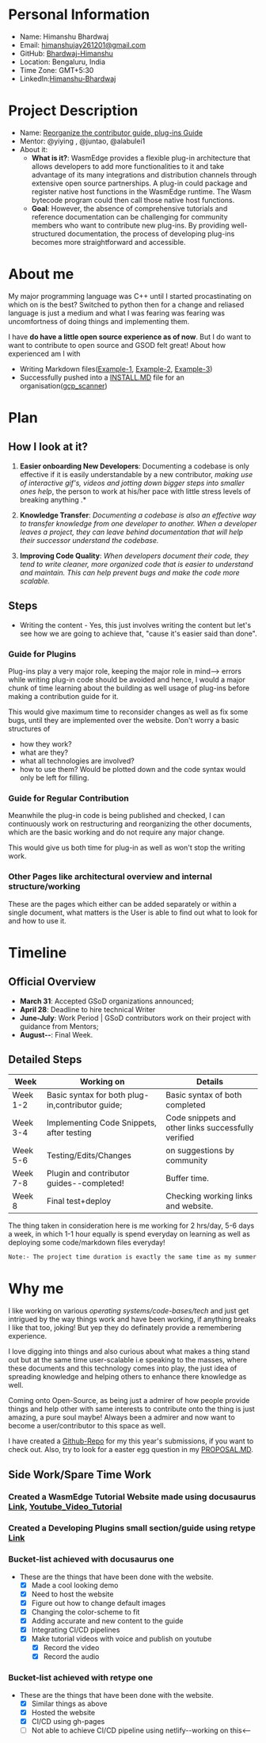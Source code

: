**Personal Information**
=====================
- Name: Himanshu Bhardwaj
- Email: himanshujay261201@gmail.com
- GitHub: [Bhardwaj-Himanshu](https://github.com/Bhardwaj-Himanshu)
- Location: Bengaluru, India
- Time Zone: GMT+5:30
- LinkedIn:[Himanshu-Bhardwaj](https://www.linkedin.com/in/himanshu--bhardwaj/)

**Project Description**
=====================
- Name: [Reorganize the contributor guide, plug-ins Guide](https://github.com/WasmEdge/GSoD2023#project-idea-reorganize-the-contributor-guide)
- Mentor:  @yiying , @juntao, @alabulei1
- About it:
  - **What is it?**: WasmEdge provides a flexible plug-in architecture that allows developers to add more functionalities to it and take advantage of its many integrations and distribution channels through extensive open source partnerships. A plug-in could package and register native host functions in the WasmEdge runtime. The Wasm bytecode program could then call those native host functions.
  - **Goal**: However, the absence of comprehensive tutorials and reference documentation can be challenging for community members who want to contribute new plug-ins. By providing well-structured documentation, the process of developing plug-ins becomes more straightforward and accessible.
 


**About me**
=====================
My major programming language was C++ until I started procastinating on which on is the best? Switched to python then for a change and reliased language is just a medium and what I was fearing was fearing was uncomfortness of doing things and implementing them.

I have **do have a little open source experience as of now**. But I do want to want to contribute to open source and GSOD felt great! About how experienced am I with 

- Writing Markdown files([Example-1](https://github.com/Bhardwaj-Himanshu/GSOC_SUBMISSION_2023/blob/main/README.md), [Example-2](https://github.com/Bhardwaj-Himanshu/GSOC_SUBMISSION_2023/blob/main/Internet%20Health%20Report/PROPOSAL.MD), [Example-3](https://github.com/Bhardwaj-Himanshu/Bhardwaj-Himanshu/blob/main/README.md))
- Successfully pushed into a [INSTALL.MD](https://github.com/google/gcp_scanner/blob/main/INSTALL.md) file for an organisation([gcp_scanner](https://github.com/google/gcp_scanner/pull/131))

**Plan**
=====================
## How I look at it?
 
 1.  **Easier onboarding New Developers**: Documenting a codebase is only effective if it is easily understandable by a new contributor, *making use of interactive gif's, videos and jotting down bigger steps into smaller ones help*, the person to work at his/her pace with little stress levels of breaking anything .*    

2.  **Knowledge Transfer**: *Documenting a codebase is also an effective way to transfer knowledge from one developer to another. When a developer leaves a project, they can leave behind documentation that will help their successor understand the codebase.*
    
3.  **Improving Code Quality**: *When developers document their code, they tend to write cleaner, more organized code that is easier to understand and maintain. This can help prevent bugs and make the code more scalable.* 
    
## **Steps**
- Writing the content
               - Yes, this just involves writing the content but let's see how we are going to achieve that, "cause it's easier said than done".

### Guide for Plugins

Plug-ins play a very major role, keeping the major role in mind--> errors while writing plug-in code should be avoided and hence, I would a major chunk of time learning about the building as well usage of plug-ins before making a contribution guide for it.

This would give maximum time to reconsider changes as well as fix some bugs, until they are implemented over the website.
Don't worry a basic structures of 
   - how they work?
   - what are they?
   - what all technologies are involved?
   - how to use them?
Would be plotted down and the code syntax would only be left for filling.  


### Guide for Regular Contribution

Meanwhile the plug-in code is being published and checked, I can continuously work on restructuring and reorganizing the other documents, which are the basic working and do not require any major change.

This would give us both time for plug-in as well as won't stop the writing work.



### Other Pages like architectural overview and internal structure/working   

These are the pages which either can be added separately or within a single document, what matters is the User is able to find out what to look for and how to use it.




**Timeline**
=====================

## Official Overview

- **March 31**: Accepted GSoD organizations announced;
- **April 28**: Deadline to hire technical Writer
- **June-July**: Work Period | GSoD contributors work on their project with guidance from Mentors;
- **August--**: Final Week.

## Detailed Steps
  
| Week | Working on | Details 
| ----------- | ----------- |  ---------|
| Week 1-2 | Basic syntax for both plug-in,contributor guide; | Basic syntax of both completed
| Week 3-4 | Implementing Code Snippets, after testing | Code snippets and other links successfully verified
| Week 5-6 | Testing/Edits/Changes | on suggestions by community
| Week 7-8 | Plugin and contributor guides--completed! | Buffer time.
| Week 8 |Final test+deploy | Checking working links and website.

The thing taken in consideration here is me working for 2 hrs/day, 5-6 days a week, in which 1-1 hour equally is spend everyday on learning as well as deploying some code/markdown files everyday!

```bash
Note:- The project time duration is exactly the same time as my summer vacations, and the hours could increase everyday, thus reducing the overall completion time
```


  
**Why me**
=====================
I like working on various *operating systems/code-bases/tech* and just get intrigued by the way things work and have been working, if anything breaks I like that too, joking! But yep they do definately provide a remembering experience.

I love digging into things and also curious about what makes a thing stand out but at the same time user-scalable i.e speaking to the masses, where these documents and this technology comes into play, the just idea of spreading knowledge and helping others to enhance there knowledge as well.

Coming onto Open-Source, as being just a admirer of how people provide things and help other with same interests to contribute onto the thing is just amazing, a pure soul maybe!  Always been a admirer and now want to become a user/contributor to this space as well.


I have created a [Github-Repo](https://github.com/Bhardwaj-Himanshu/Wasm_Edge_GSOD-23) for my this year's submissions, if you want to check out.
Also, try to look for a easter egg question in my [PROPOSAL.MD](https://github.com/Bhardwaj-Himanshu/GSOD_2023/blob/main/WasmEdge/PROPOSAL.MD).

## Side Work/Spare Time Work
### Created a  WasmEdge Tutorial Website made using docusaurus [Link](https://bhardwaj-himanshu.github.io/my-wasmu-website/), [Youtube_Video_Tutorial](https://youtu.be/nMnjvONvo1s)
### Created a Developing Plugins small section/guide using retype [Link](https://retype-wasmedge-himanshu-bhardwaj.netlify.app/)

### Bucket-list achieved with docusaurus one
- These are the things that have been done with the website.
   - [x] Made a cool looking demo
   - [x] Need to host the website
   - [x] Figure out how to change default images
   - [x] Changing the color-scheme to fit
   - [x] Adding accurate and new content to the guide
   - [x] Integrating CI/CD pipelines
   - [x] Make tutorial videos with voice and publish on youtube
     - [x] Record the video
     - [x] Record the audio

### Bucket-list achieved with retype one
- These are the things that have been done with the website.
   - [x] Similar things as above
   - [x] Hosted the website
   - [x] CI/CD using gh-pages
   - [ ] Not able to achieve CI/CD pipeline using netlify--working on this<--                         
